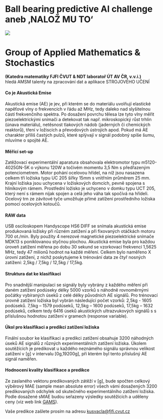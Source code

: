 # Ball bearing predictive AI challenge aneb ‚NALOŽ MU TO‘

![](Ball-Bear-Chall-3.png)

# Group of Applied Mathematics &amp; Stochastics
**(Katedra matematiky FJFI ČVUT &amp; NDT laboratoř ÚT AV ČR, v.v.i.)** \
hledá AMSM talenty na zpracování dat a aplikace STROJOVÉHO UČENÍ



#### Co je Akustická Emise
Akustická emise (AE) je jev, při kterém se do materiálu uvolňují elastické napěťové vlny o frekvencích v řádu až MHz, tedy daleko nad slyšitelnou částí frekvenčního spektra. Po dosažení povrchu tělesa lze tyto vlny měřit piezoelektrickými snímači a detekovat tak např. mikroskopický růst trhlin (únava materiálu), netěsnost tlakových nádob (jaderných či chemických reaktorů), tření v ložiscích a převodových ústrojích apod. Pokud má AE charakter příliš častých pulzů, které splývají v signál podobný spíše šumu, mluvíme o spojité AE.

#### Měřící set-up
Zatěžovací experimentální aparatura obsahovala elektromotor typu m5120-4025GN-5K o výkonu 120W a točivém momentu 3,5 Nm s předřazeným potenciometrem. Motor pohání ocelovou hřídel, na níž jsou nasazena celkem tři ložiska typu UC 205 šířky 15mm s vnitřním průměrem 25 mm. Krajní ložiska jsou uchycena v ložiskových domcích, pevně spojena s hliníkovým rámem. Prostřední ložisko je uchyceno v domku typu UCT 205, který není s rámem nijak spojen a celá jeho váha tak spočívá na hřídeli. Ocelový trn ze závitové tyče umožňuje přímé zatížení prostředního ložiska pomocí ocelových kotoučů.

#### RAW data
USB osciloskopem Handyscope HS6 DIFF se snímala akustická emise produkovaná ložisky při různém zatížení a při fixovaných otáčkách motoru 700 ot./min. Byly použity 4 nerezové magnetické piezoelektrické snímače MDK13 s poniklovanou styčnou plochou. Akustická emise byla pro každou úroveň zatížení měřena po dobu 30 sekund se vzorkovací frekvencí 1,5625 MHz, tedy 47 milionů hodnot na každé měření. Celkem bylo naměřeno X úrovní zatížení, z nichž poskytujeme k trénování data ze čtyř nosných zatížení: 2,5kg / 7,5kg / 12,5kg / 17,5kg.

#### Struktura dat ke klasifikaci
Pro snadnější manipulaci se signály byly vybrány z každého měření při daném zatížení podúseky délky 5000 vzorků s náhodně rovnoměrnými počátky vybíraných úseků z celé délky původních AE signálů. Pro trénovací úrovně zatížení ložiska byl vybrán následující počet vzorků: 2,5kg - 1605 podúseků. 7,5kg – 1579 podúseků, 12,5kg – 1600 podúseků, 17,5kg – 1632 podúseků, celkem tedy 6416 úseků akustických ultrazvukových signálů s s příslušnou hodnotou zatížení v gramech (response variable).

#### Úkol pro klasifikaci a predikci zatížení ložiska
Finální soubor ke klasifikaci a predikci zatížení obsahuje 3200 náhodných úseků AE signálů z různých experimentálních zatížení ložiska. Úkolem soutěžících je predikovat u každého neznámého signálu správnou velikost zatížení v [g] v intervalu [0g,19200g], při kterém byl tento příslušný AE signál naměřen.

#### Hodnocení kvality klasifikace a predikce 
Ze zaslaného vektoru predikovaných zátěží v [g], bude spočten celkový výběrový MAE (sample mean absolute error) všech vámi dosažených 3200 predikovaných odchylek od skutečného experimentálního zatížení ložiska. Podle dosažené sMAE budou seřazeny výsledky soutěžících a uděleny ceny (viz web link [GAMS](https://gams.fjfi.cvut.cz/bearing-challenge)).

Vaše predikce zašlete prosím na adresu kusvacla@fjfi.cvut.cz
